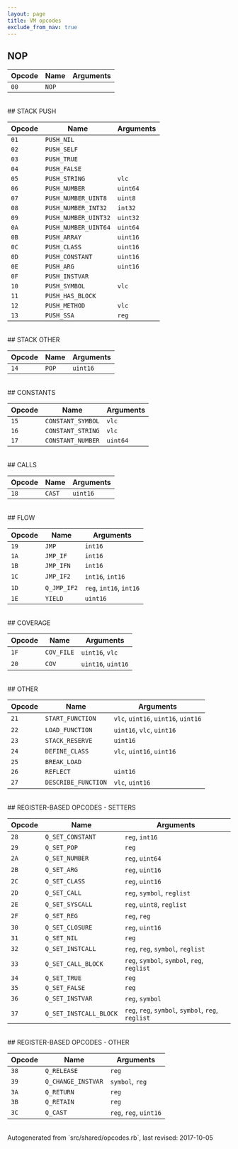 ```yaml
---
layout: page
title: VM opcodes
exclude_from_nav: true
---
```


## NOP

|Opcode |Name    |Arguments|
|-------|--------|---------|
|`00`|`NOP`||

<br>
## STACK PUSH

|Opcode |Name    |Arguments|
|-------|--------|---------|
|`01`|`PUSH_NIL`||
|`02`|`PUSH_SELF`||
|`03`|`PUSH_TRUE`||
|`04`|`PUSH_FALSE`||
|`05`|`PUSH_STRING`|`vlc`|
|`06`|`PUSH_NUMBER`|`uint64`|
|`07`|`PUSH_NUMBER_UINT8`|`uint8`|
|`08`|`PUSH_NUMBER_INT32`|`int32`|
|`09`|`PUSH_NUMBER_UINT32`|`uint32`|
|`0A`|`PUSH_NUMBER_UINT64`|`uint64`|
|`0B`|`PUSH_ARRAY`|`uint16`|
|`0C`|`PUSH_CLASS`|`uint16`|
|`0D`|`PUSH_CONSTANT`|`uint16`|
|`0E`|`PUSH_ARG`|`uint16`|
|`0F`|`PUSH_INSTVAR`||
|`10`|`PUSH_SYMBOL`|`vlc`|
|`11`|`PUSH_HAS_BLOCK`||
|`12`|`PUSH_METHOD`|`vlc`|
|`13`|`PUSH_SSA`|`reg`|

<br>
## STACK OTHER

|Opcode |Name    |Arguments|
|-------|--------|---------|
|`14`|`POP`|`uint16`|

<br>
## CONSTANTS

|Opcode |Name    |Arguments|
|-------|--------|---------|
|`15`|`CONSTANT_SYMBOL`|`vlc`|
|`16`|`CONSTANT_STRING`|`vlc`|
|`17`|`CONSTANT_NUMBER`|`uint64`|

<br>
## CALLS

|Opcode |Name    |Arguments|
|-------|--------|---------|
|`18`|`CAST`|`uint16`|

<br>
## FLOW

|Opcode |Name    |Arguments|
|-------|--------|---------|
|`19`|`JMP`|`int16`|
|`1A`|`JMP_IF`|`int16`|
|`1B`|`JMP_IFN`|`int16`|
|`1C`|`JMP_IF2`|`int16`, `int16`|
|`1D`|`Q_JMP_IF2`|`reg`, `int16`, `int16`|
|`1E`|`YIELD`|`uint16`|

<br>
## COVERAGE

|Opcode |Name    |Arguments|
|-------|--------|---------|
|`1F`|`COV_FILE`|`uint16`, `vlc`|
|`20`|`COV`|`uint16`, `uint16`|

<br>
## OTHER

|Opcode |Name    |Arguments|
|-------|--------|---------|
|`21`|`START_FUNCTION`|`vlc`, `uint16`, `uint16`, `uint16`|
|`22`|`LOAD_FUNCTION`|`uint16`, `vlc`, `uint16`|
|`23`|`STACK_RESERVE`|`uint16`|
|`24`|`DEFINE_CLASS`|`vlc`, `uint16`, `uint16`|
|`25`|`BREAK_LOAD`||
|`26`|`REFLECT`|`uint16`|
|`27`|`DESCRIBE_FUNCTION`|`vlc`, `uint16`|

<br>
## REGISTER-BASED OPCODES - SETTERS

|Opcode |Name    |Arguments|
|-------|--------|---------|
|`28`|`Q_SET_CONSTANT`|`reg`, `int16`|
|`29`|`Q_SET_POP`|`reg`|
|`2A`|`Q_SET_NUMBER`|`reg`, `uint64`|
|`2B`|`Q_SET_ARG`|`reg`, `uint16`|
|`2C`|`Q_SET_CLASS`|`reg`, `uint16`|
|`2D`|`Q_SET_CALL`|`reg`, `symbol`, `reglist`|
|`2E`|`Q_SET_SYSCALL`|`reg`, `uint8`, `reglist`|
|`2F`|`Q_SET_REG`|`reg`, `reg`|
|`30`|`Q_SET_CLOSURE`|`reg`, `uint16`|
|`31`|`Q_SET_NIL`|`reg`|
|`32`|`Q_SET_INSTCALL`|`reg`, `reg`, `symbol`, `reglist`|
|`33`|`Q_SET_CALL_BLOCK`|`reg`, `symbol`, `symbol`, `reg`, `reglist`|
|`34`|`Q_SET_TRUE`|`reg`|
|`35`|`Q_SET_FALSE`|`reg`|
|`36`|`Q_SET_INSTVAR`|`reg`, `symbol`|
|`37`|`Q_SET_INSTCALL_BLOCK`|`reg`, `reg`, `symbol`, `symbol`, `reg`, `reglist`|

<br>
## REGISTER-BASED OPCODES - OTHER

|Opcode |Name    |Arguments|
|-------|--------|---------|
|`38`|`Q_RELEASE`|`reg`|
|`39`|`Q_CHANGE_INSTVAR`|`symbol`, `reg`|
|`3A`|`Q_RETURN`|`reg`|
|`3B`|`Q_RETAIN`|`reg`|
|`3C`|`Q_CAST`|`reg`, `reg`, `uint16`|

<br>
Autogenerated from `src/shared/opcodes.rb`, last revised: 2017-10-05
